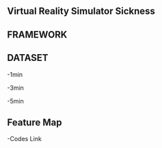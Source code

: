 ## Virtual Reality Simulator Sickness

## FRAMEWORK


## DATASET

-1min

-3min

-5min


## Feature Map

-Codes Link




